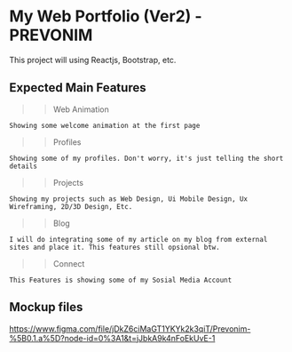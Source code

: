 # My Web Portfolio (Ver2) - PREVONIM

This project will using Reactjs, Bootstrap, etc.

## Expected Main Features

> > Web Animation

    Showing some welcome animation at the first page

> > Profiles

    Showing some of my profiles. Don't worry, it's just telling the short details

> > Projects

    Showing my projects such as Web Design, Ui Mobile Design, Ux Wireframing, 2D/3D Design, Etc.

> > Blog

    I will do integrating some of my article on my blog from external sites and place it. This features still opsional btw.

> > Connect

    This Features is showing some of my Sosial Media Account

## Mockup files

https://www.figma.com/file/jDkZ6ciMaGT1YKYk2k3qiT/Prevonim-%5B0.1.a%5D?node-id=0%3A1&t=jJbkA9k4nFoEkUvE-1

